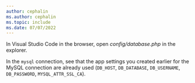 ```yaml
---
author: cephalin
ms.author: cephalin
ms.topic: include
ms.date: 07/07/2022
---
```


In Visual Studio Code in the browser, open *config/database.php* in the explorer.

In the `mysql` connection, see that the app settings you created earlier for the MySQL connection are already used (`DB_HOST`, `DB_DATABASE`, `DB_USERNAME`, `DB_PASSWORD`, `MYSQL_ATTR_SSL_CA`).

